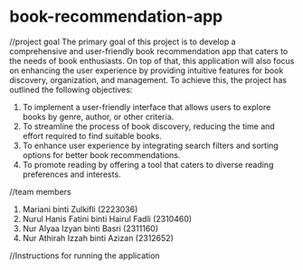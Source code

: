 # book-recommendation-app

//project goal
The primary goal of this project is to develop a comprehensive and user-friendly book recommendation app that caters to the needs of book enthusiasts. On top of that, this application will also focus on enhancing the user experience by providing intuitive features for book discovery, organization, and management.
To achieve this, the project has outlined the following objectives:

1. To implement a user-friendly interface that allows users to explore books by genre, author, or other criteria.
2. To streamline the process of book discovery, reducing the time and effort required to find suitable books.
3. To enhance user experience by integrating search filters and sorting options for better book recommendations.
4. To promote reading by offering a tool that caters to diverse reading preferences and interests.

//team members
1. Mariani binti Zulkifli (2223036)
2. Nurul Hanis Fatini binti Hairul Fadli (2310460)
3. Nur Alyaa Izyan binti Basri (2311160)
4. Nur Athirah Izzah binti Azizan (2312652)


//Instructions for running the application


